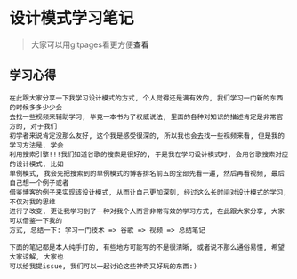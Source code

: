 # 设计模式学习笔记

> 大家可以用gitpages看更方便<a src="https://fightzhong.github.io/DesignPatternsNotes" >查看</a>

## 学习心得
```
在此跟大家分享一下我学习设计模式的方式, 个人觉得还是满有效的, 我们学习一门新的东西的时候多多少少会
去找一些视频来辅助学习, 毕竟一本书为了权威说法, 里面的各种对知识的描述肯定是非常官方的, 对于我们
初学者来说肯定没那么友好, 这个我是感受很深的, 所以我也会去找一些视频来看, 但是我的学习方法是, 学会
利用搜索引擎!!!我们知道谷歌的搜索是很好的, 于是我在学习设计模式时, 会用谷歌搜索对应的设计模式, 比如
单例模式, 我会先把搜索到的单例模式的博客排名前五的全部先看一遍, 然后再看视频, 最后自己想一个例子或者
借鉴博客的例子来实现该设计模式, 从而让自己更加深刻, 经过这么长时间对设计模式的学习, 不仅对我的思维
进行了改变, 更让我学习到了一种对我个人而言非常有效的学习方式, 在此跟大家分享, 大家可以借鉴一下我的
方式, 总结一下: 学习一门技术 => 谷歌 => 视频 => 总结笔记

下面的笔记都是本人纯手打的, 有些地方可能写的不是很清晰, 或者说不那么通俗易懂, 希望大家谅解, 大家也
可以给我提issue, 我们可以一起讨论这些神奇又好玩的东西:)
```